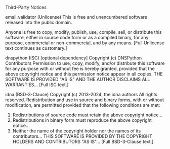 Third-Party Notices

email_validator (Unlicense)
This is free and unencumbered software released into the public domain.

Anyone is free to copy, modify, publish, use, compile, sell, or
distribute this software, either in source code form or as a compiled
binary, for any purpose, commercial or non-commercial, and by any
means.
[Full Unlicense text continues as customary.]

dnspython (ISC) [optional dependency]
Copyright (c) DNSPython Contributors
Permission to use, copy, modify, and/or distribute this software for any
purpose with or without fee is hereby granted, provided that the above
copyright notice and this permission notice appear in all copies.
THE SOFTWARE IS PROVIDED "AS IS" AND THE AUTHOR DISCLAIMS ALL WARRANTIES...
[Full ISC text.]

idna (BSD-3-Clause)
Copyright (c) 2013-2024, the idna authors
All rights reserved.
Redistribution and use in source and binary forms, with or without
modification, are permitted provided that the following conditions are met:
1. Redistributions of source code must retain the above copyright notice...
2. Redistributions in binary form must reproduce the above copyright notice...
3. Neither the name of the copyright holder nor the names of its contributors...
THIS SOFTWARE IS PROVIDED BY THE COPYRIGHT HOLDERS AND CONTRIBUTORS "AS IS"...
[Full BSD-3-Clause text.]
